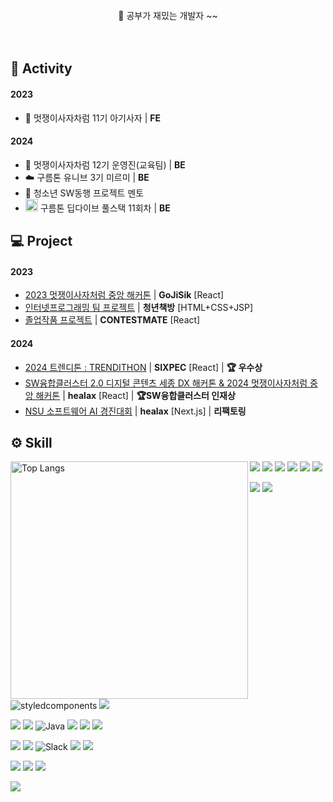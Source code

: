 <div align=center>
  
<br>
👋 공부가 재밌는 개발자 ~~
<br><br><br>

</div>

## 💭 Activity

#### 2023

- 🦁 멋쟁이사자차럼 11기 아기사자 | **FE**

#### 2024

- 🦁 멋쟁이사자차럼 12기 운영진(교육팀) | **BE**
- ☁️ 구름톤 유니브 3기 미르미 | **BE**
- 📢 청소년 SW동행 프로젝트 멘토
- <img src="https://github.com/user-attachments/assets/741f3e66-b864-468e-956b-e17e026b27d6" width="20" /> 구름톤 딥다이브 풀스택 11회차 | **BE**

## 💻 Project

#### 2023

- <a href="https://github.com/jwj9127/GoJiSik_FE">2023 멋쟁이사자처럼 중앙 해커톤</a> | **GoJiSik** [React]
- <a href="https://github.com/jwj9127/BookJSP">인터넷프로그래밍 팀 프로젝트</a> | **청년책방** [HTML+CSS+JSP]
- <a href="https://github.com/jwj9127/front-end-last">졸업작품 프로젝트</a> | **CONTESTMATE** [React]

#### 2024

- <a href="https://github.com/jwj9127/likelion12th-trendition-Front">2024 트렌디톤 : TRENDITHON</a> | **SIXPEC** [React] | **🏆 우수상**
- <a href="https://github.com/jwj9127/Front-End">SW융합클러스터 2.0 디지털 콘텐츠 세종 DX 해커톤 & 2024 멋쟁이사자처럼 중앙 해커톤</a> | **healax** [React] | **🏆SW융합클러스터 인재상**
- <a href="https://github.com/jwj9127/Front-End">NSU 소프트웨어 AI 경진대회</a> | **healax** [Next.js] | **리팩토링**

## ⚙️ Skill

<img align="left" src="https://github-readme-stats.vercel.app/api/top-langs/?username=jwj9127&exclude_repo=20210844_20210862&layout=donut&title_color=695A5A&text_color=695A5A&icon_color=E38193&bg_color=ffffff&hide_border=false" alt="Top Langs"  width=380 />

<div>

<img src="https://img.shields.io/badge/HTML5-E34F26?style=flat-square&logo=html5&logoColor=white"> <img src="https://img.shields.io/badge/CSS3-1572B6?style=flat-square&logo=css3&logoColor=white"> <img src="https://img.shields.io/badge/JavaScript-F7DF1E?style=flat-square&logo=javascript&logoColor=black"> <img src="https://img.shields.io/badge/TypeScript-3178C6?style=flat-square&logo=TypeScript&logoColor=white"> <img src="https://img.shields.io/badge/React-20232A?style=flat-square&logo=react&logoColor=61DAFB"> <img src="https://img.shields.io/badge/Next.js-000000?style=flat-square&logo=Next.js&logoColor=white"/>
<br>

<img src="https://img.shields.io/badge/Npm-CB3837?style=flat-square&logo=Npm&logoColor=white"> <img src="https://img.shields.io/badge/Yarn-2C8EBB?style=flat-square&logo=Yarn&logoColor=white"> <img src="https://img.shields.io/badge/Styled--Components-DB7093?style=flat-square&logo=styled-components&logoColor=white" alt="styledcomponents" /> <img src="https://img.shields.io/badge/Axios-5A29E4?style=flat-square&logo=Axios&logoColor=white">
<br>

<img src="https://img.shields.io/badge/Python-3776AB?style=flat-square&logo=python&logoColor=white"> <img src="https://img.shields.io/badge/C-A8B9CC?style=flat-square&logo=c&logoColor=white"> ![Java](https://img.shields.io/badge/Java-%23ED8B00.svg?style=flat-square&logo=openjdk&logoColor=white) <img src="https://img.shields.io/badge/Node.js-339933?style=flat-square&logo=nodedotjs&logoColor=white"> <img src="https://img.shields.io/badge/spring Boot-6DB33F?style=flat-square&logo=springboot&logoColor=white"> <img src="https://img.shields.io/badge/MySQL-4479A1?style=flat-square&logo=mysql&logoColor=white">
<br>

<img src="https://img.shields.io/badge/Github-181717? style=flat-square&logo=github&logoColor=white"/>  <img src="https://img.shields.io/badge/Git-F05032?style=flat-square&logo=git&logoColor=white"> ![Slack](https://img.shields.io/badge/Slack-4A154B?style=flat-square&logo=slack&logoColor=white) <img src="https://img.shields.io/badge/Discord-5865F2? style=flat-square&logo=discord&logoColor=white"/> <img src="https://img.shields.io/badge/Notion-000000? style=flat-square&logo=notion&logoColor=white"/>
<br>

<img src="https://img.shields.io/badge/eslint-4B32C3? style=flat-square&logo=github&logoColor=white"/> <img src="https://img.shields.io/badge/commitlint-000000? style=flat-square&logo=github&logoColor=white"/> <img src="https://img.shields.io/badge/prettier-F7B93E? style=flat-square&logo=github&logoColor=white"/>
</div>

[<img src="https://img.shields.io/badge/Velog-20C997? style=flat-square&logo=velog&logoColor=white&link=https://velog.io/@jwj9127/posts"/>](https://velog.io/@jwj9127/posts)
<br>
